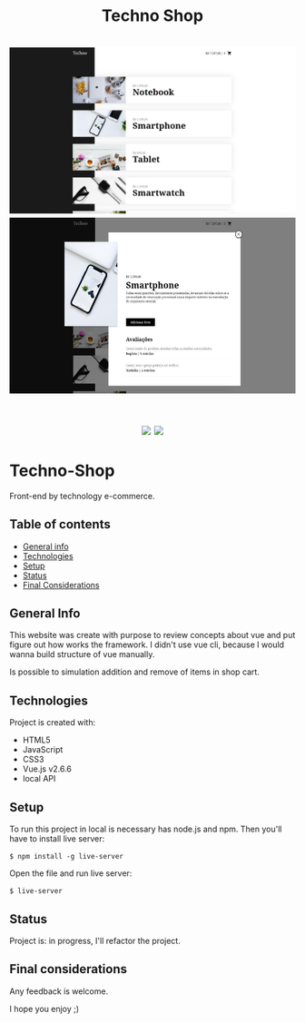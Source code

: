 <h1 align="center">
  Techno Shop
</h1>

<h1 align="center">
  <p align="center" display="flex">
    <img src='./assets/techno-home.jpg'>
    <img src="./assets/techno-modal.jpg" height="310"> 
  </p>
</h1> 

<h1 align="center">
  <p display="flex">
    <img src='./assets/techno.gif'>
    <img src="./assets/responsive.gif"height="310">
  </p>
</h1>

 
# Techno-Shop
Front-end by technology e-commerce.

## Table of contents
* [General info](#general-info)
* [Technologies](#technologies)
* [Setup](#setup)
* [Status](#status)
* [Final Considerations](#final-considerations)

## General Info
This website was create with purpose to review concepts about vue and put figure out how works the framework.
I didn't use vue cli, because I would wanna build structure of vue manually.

Is possible to simulation addition and remove of items in shop cart.

## Technologies
Project is created with:

* HTML5
* JavaScript
* CSS3
* Vue.js v2.6.6
* local API

## Setup
To run this project in local is necessary has node.js and npm. Then you'll have to install live server: 

```
$ npm install -g live-server
```
Open the file and run live server:

```
$ live-server
```

## Status

Project is: in progress, I'll refactor the project.

## Final considerations

Any feedback is welcome.

I hope you enjoy ;)

